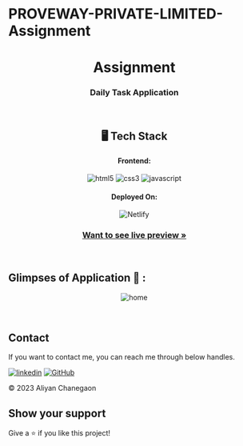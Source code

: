 # PROVEWAY-PRIVATE-LIMITED-Assignment


<h1 align="center">Assignment </h1>

<h3 align="center"> Daily Task Application </h3>

<br />


<h2 align="center">🖥️ Tech Stack</h2>


<h4 align="center">Frontend:</h4>

<p align="center">
  <img src="https://img.shields.io/badge/HTML5-E34F26?style=for-the-badge&logo=html5&logoColor=white" alt="html5" />
  <img src="https://img.shields.io/badge/CSS3-1572B6?style=for-the-badge&logo=css3&logoColor=white" alt="css3" />
  <img src="https://img.shields.io/badge/JavaScript-323330?style=for-the-badge&logo=javascript&logoColor=F7DF1E" alt="javascript" /> 
  
  
</p>





<h4 align="center">Deployed On:</h4>

<p align="center">
  <img src="https://img.shields.io/badge/Netlify-00C7B7?style=for-the-badge&logo=netlify&logoColor=white" alt="Netlify" />
  
</p>



<h3 align="center"><a href="https://aliyan-proveway-assignment.netlify.app/"><strong>Want to see live preview »</strong></a></h3>

<br />




## Glimpses of Application 🙈 :

   <p align="center">
  <img src="https://i.ibb.co/d2mGqBx/hellooo.png" alt="home" />

  
  
</p>
   
 
<br />


## Contact

If you want to contact me, you can reach me through below handles. <br />

[![linkedin](https://img.shields.io/badge/Aliyan-Chanegaon-0077B5?style=for-the-badge&logo=linkedin&logoColor=white)](https://www.linkedin.com/in/aliyan-chanegaon-79294114a/)
[![GitHub](https://img.shields.io/badge/Aliyan-Chanegaon-20232A?style=for-the-badge&logo=Github&logoColor=white)](https://github.com/AliyanChanegaon)



© 2023 Aliyan Chanegaon



## Show your support

Give a ⭐️ if you like this project!
